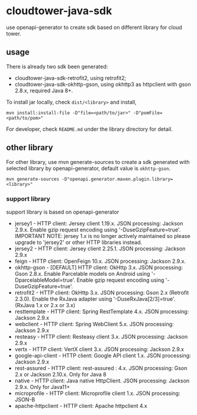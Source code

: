 # cloudtower-java-sdk

use openapi-generator to create sdk based on different library for cloud tower.

## usage

There is already two sdk been generated:

- cloudtower-java-sdk-retrofit2, using retrofit2;
- cloudtower-java-sdk-okhttp-gson, using okhttp3 as httpclient with gson 2.8.x, required Java 8+.

To install jar locally, check `dist/<library>` and install,

```shell
mvn install:install-file -D"file=<path/to/jar>" -D"pomFile=<path/to/pom>"
```

For developer, check `README.md` under the library directory for detail.

## other library

For other library, use mvn generate-sources to create a sdk generated with selected library by openapi-generator, default value is `okhttp-gson`.

```shell
mvn generate-sources -D"openapi.generator.maven.plugin.library=<library>"
```

### support library

support library is based on openapi-generator

- jersey1 - HTTP client: Jersey client 1.19.x. JSON processing: Jackson 2.9.x. Enable gzip request encoding using '-DuseGzipFeature=true'. IMPORTANT NOTE: jersey 1.x is no longer actively maintained so please upgrade to 'jersey2' or other HTTP libraries instead.
- jersey2 - HTTP client: Jersey client 2.25.1. JSON processing: Jackson 2.9.x
- feign - HTTP client: OpenFeign 10.x. JSON processing: Jackson 2.9.x.
- okhttp-gson - [DEFAULT] HTTP client: OkHttp 3.x. JSON processing: Gson 2.8.x. Enable Parcelable models on Android using '-DparcelableModel=true'. Enable gzip request encoding using '-DuseGzipFeature=true'.
- retrofit2 - HTTP client: OkHttp 3.x. JSON processing: Gson 2.x (Retrofit 2.3.0). Enable the RxJava adapter using '-DuseRxJava[2/3]=true'. (RxJava 1.x or 2.x or 3.x)
- resttemplate - HTTP client: Spring RestTemplate 4.x. JSON processing: Jackson 2.9.x
- webclient - HTTP client: Spring WebClient 5.x. JSON processing: Jackson 2.9.x
- resteasy - HTTP client: Resteasy client 3.x. JSON processing: Jackson 2.9.x
- vertx - HTTP client: VertX client 3.x. JSON processing: Jackson 2.9.x
- google-api-client - HTTP client: Google API client 1.x. JSON processing: Jackson 2.9.x
- rest-assured - HTTP client: rest-assured : 4.x. JSON processing: Gson 2.x or Jackson 2.10.x. Only for Java 8
- native - HTTP client: Java native HttpClient. JSON processing: Jackson 2.9.x. Only for Java11+
- microprofile - HTTP client: Microprofile client 1.x. JSON processing: JSON-B
- apache-httpclient - HTTP client: Apache httpclient 4.x
